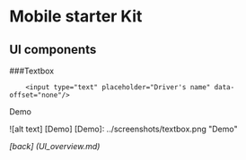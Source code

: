 Mobile starter Kit
================================

UI components
--------------------------------

###Textbox


	
		
		<input type="text" placeholder="Driver's name" data-offset="none"/>

Demo

![alt text] [Demo]
[Demo]: ../screenshots/textbox.png "Demo"   

*[back] (UI_overview.md)*  
